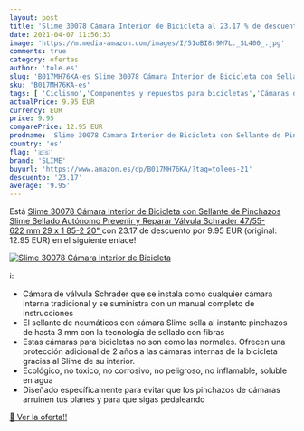 ```yaml
---
layout: post
title: 'Slime 30078 Cámara Interior de Bicicleta al 23.17 % de descuento'
date: 2021-04-07 11:56:33
image: 'https://m.media-amazon.com/images/I/51oBI8r9M7L._SL400_.jpg'
comments: true
category: ofertas
author: 'tole.es'
slug: 'B017MH76KA-es Slime 30078 Cámara Interior de Bicicleta con Sellante de...'
sku: 'B017MH76KA-es'
tags: [ 'Ciclismo','Componentes y repuestos para bicicletas','Cámaras de aire para bicicletas','Deportes y aire libre','Ropa y equipo para deportes','bicicleta','slime', ]
actualPrice: 9.95 EUR
currency: EUR
price: 9.95
comparePrice: 12.95 EUR
prodname: 'Slime 30078 Cámara Interior de Bicicleta con Sellante de Pinchazos Slime  Sellado Autónomo  Prevenir y Reparar  Válvula Schrader  47/55-622 mm  29 x 1 85-2 20" '
country: 'es'
flag: '🇪🇸'
brand: 'SLIME'
buyurl: 'https://www.amazon.es/dp/B017MH76KA/?tag=tolees-21'
descuento: '23.17'
average: '9.95'
---
```


Está [Slime 30078 Cámara Interior de Bicicleta con Sellante de Pinchazos Slime  Sellado Autónomo  Prevenir y Reparar  Válvula Schrader  47/55-622 mm  29 x 1 85-2 20" ](https://www.amazon.es/dp/B017MH76KA/?tag=tolees-21) con 23.17 de descuento por 9.95 EUR (original: 12.95 EUR) en el siguiente enlace!

[![Slime 30078 Cámara Interior de Bicicleta](https://m.media-amazon.com/images/I/51oBI8r9M7L._SL400_.jpg)](https://www.amazon.es/dp/B017MH76KA/?tag=tolees-21)

ℹ️:

- Cámara de válvula Schrader que se instala como cualquier cámara interna tradicional y se suministra con un manual completo de instrucciones
- El sellante de neumáticos con cámara Slime sella al instante pinchazos de hasta 3 mm con la tecnología de sellado con fibras
- Estas cámaras para bicicletas no son como las normales. Ofrecen una protección adicional de 2 años a las cámaras internas de la bicicleta gracias al Slime de su interior.
- Ecológico, no tóxico, no corrosivo, no peligroso, no inflamable, soluble en agua
- Diseñado específicamente para evitar que los pinchazos de cámaras arruinen tus planes y para que sigas pedaleando

[🛒 Ver la oferta!!](https://www.amazon.es/dp/B017MH76KA/?tag=tolees-21)
